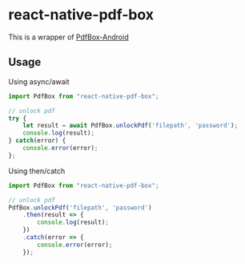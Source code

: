 # react-native-pdf-box

This is a wrapper of [PdfBox-Android](https://github.com/TomRoush/PdfBox-Android)

## Usage

Using async/await

```javascript
import PdfBox from "react-native-pdf-box";

// unlock pdf
try {
    let result = await PdfBox.unlockPdf('filepath', 'password');
    console.log(result);
} catch(error) {
    console.error(error);
};
```

Using then/catch

```jsx
import PdfBox from "react-native-pdf-box";

// unlock pdf
PdfBox.unlockPdf('filepath', 'password')
    .then(result => {
        console.log(result);
    })
    .catch(error => {
        console.error(error);
    });
```
